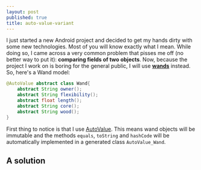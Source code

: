```yaml
---
layout: post
published: true
title: auto-value-variant
---
```


I just started a new Android project and decided to get my hands dirty with some new technologies. Most of you will know exactly what I mean. While doing so, I came across a very common problem that pisses me off (no better way to put it): **comparing fields of two objects**. Now, because the project I work on is boring for the general public, I will use [**wands**](http://harrypotter.wikia.com/wiki/Wand) instead. So, here's a Wand model:

```java
@AutoValue abstract class Wand{
    abstract String owner();
    abstract String flexibility();
    abstract float length();
    abstract String core();
    abstract String wood();
}
```
First thing to notice is that I use [AutoValue](https://github.com/google/auto/blob/master/value/userguide/index.md). This means wand objects will be immutable and the methods ``equals``, ``toString`` and ``hashCode`` will be automatically implemented in a generated class ``AutoValue_Wand``.


## A solution